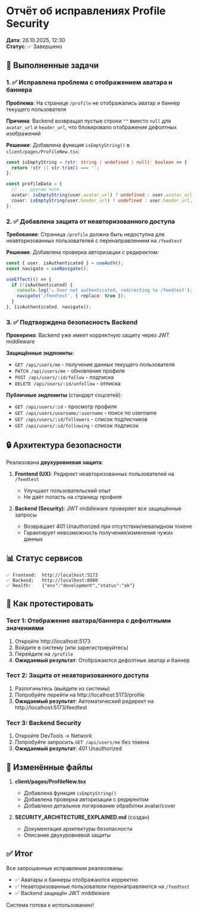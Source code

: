 # Отчёт об исправлениях Profile Security

**Дата**: 26.10.2025, 12:30  
**Статус**: ✅ Завершено

## 🎯 Выполненные задачи

### 1. ✅ Исправлена проблема с отображением аватара и баннера

**Проблема**: На странице `/profile` не отображались аватар и баннер текущего пользователя

**Причина**: Backend возвращал пустые строки `""` вместо `null` для `avatar_url` и `header_url`, что блокировало отображение дефолтных изображений

**Решение**: Добавлена функция `isEmptyString()` в `client/pages/ProfileNew.tsx`:

```typescript
const isEmptyString = (str: string | undefined | null): boolean => {
  return !str || str.trim() === '';
};

const profileData = {
  // ... другие поля
  avatar: isEmptyString(user.avatar_url) ? undefined : user.avatar_url,
  cover: isEmptyString(user.header_url) ? undefined : user.header_url,
};
```

### 2. ✅ Добавлена защита от неавторизованного доступа

**Требование**: Страница `/profile` должна быть недоступна для неавторизованных пользователей с перенаправлением на `/feedtest`

**Решение**: Добавлена проверка авторизации с редиректом:

```typescript
const { user, isAuthenticated } = useAuth();
const navigate = useNavigate();

useEffect(() => {
  if (!isAuthenticated) {
    console.log('⚠️ User not authenticated, redirecting to /feedtest');
    navigate('/feedtest', { replace: true });
  }
}, [isAuthenticated, navigate]);
```

### 3. ✅ Подтверждена безопасность Backend

**Проверено**: Backend уже имеет корректную защиту через JWT middleware

**Защищённые эндпоинты**:
- `GET /api/users/me` - получение данных текущего пользователя
- `PATCH /api/users/me` - обновление профиля
- `POST /api/users/:id/follow` - подписка
- `DELETE /api/users/:id/unfollow` - отписка

**Публичные эндпоинты** (стандарт соцсетей):
- `GET /api/users/:id` - просмотр профиля
- `GET /api/users/username/:username` - поиск по username
- `GET /api/users/:id/followers` - список подписчиков
- `GET /api/users/:id/following` - список подписок

## 🔒 Архитектура безопасности

Реализована **двухуровневая защита**:

1. **Frontend (UX)**: Редирект неавторизованных пользователей на `/feedtest`
   - Улучшает пользовательский опыт
   - Не даёт попасть на страницу профиля

2. **Backend (Security)**: JWT middleware проверяет все защищённые запросы
   - Возвращает 401 Unauthorized при отсутствии/невалидном токене
   - Гарантирует невозможность получения/изменения чужих данных

## 📊 Статус сервисов

```
✅ Frontend:  http://localhost:5173
✅ Backend:   http://localhost:8080
✅ Health:    {"env":"development","status":"ok"}
```

## 🧪 Как протестировать

### Тест 1: Отображение аватара/баннера с дефолтными значениями

1. Откройте http://localhost:5173
2. Войдите в систему (или зарегистрируйтесь)
3. Перейдите на `/profile`
4. **Ожидаемый результат**: Отображаются дефолтные аватар и баннер

### Тест 2: Защита от неавторизованного доступа

1. Разлогиньтесь (выйдите из системы)
2. Попробуйте перейти на http://localhost:5173/profile
3. **Ожидаемый результат**: Автоматический редирект на http://localhost:5173/feedtest

### Тест 3: Backend Security

1. Откройте DevTools → Network
2. Попробуйте запросить `GET /api/users/me` без токена
3. **Ожидаемый результат**: 401 Unauthorized

## 📝 Изменённые файлы

1. **client/pages/ProfileNew.tsx**
   - Добавлена функция `isEmptyString()`
   - Добавлена проверка авторизации с редиректом
   - Добавлено детальное логирование обработки avatar/cover

2. **SECURITY_ARCHITECTURE_EXPLAINED.md** (создан)
   - Документация архитектуры безопасности
   - Описание двухуровневой защиты

## ✅ Итог

Все запрошенные исправления реализованы:
- ✅ Аватары и баннеры отображаются корректно
- ✅ Неавторизованные пользователи перенаправляются на `/feedtest`
- ✅ Backend защищён JWT middleware

Система готова к использованию!
